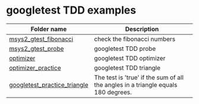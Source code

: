 # googletest TDD examples

| Folder name | Description |
|----------|-------------|
| [msys2_gtest_fibonacci](./msys2_gtest_fibonacci) | check the fibonacci numbers|
| [msys2_gtest_probe](./msys2_gtest_probe])| googletest TDD probe |
| [optimizer](./optimizer) | googletest TDD optimizer | 
| [optimizer_practice](./optimizer_practice) | googletest TDD triangle |
| [googletest_practice_triangle](./googletest_practice_triangle) | The test is 'true' if the sum of all the angles in a triangle equals 180 degrees. |
